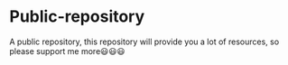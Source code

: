 # Public-repository
A public repository, this repository will provide you a lot of resources, so please support me more😃😃😃
